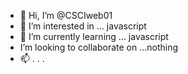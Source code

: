 - 👋 Hi, I’m @CSCIweb01
- 👀 I’m interested in ... javascript
- 🌱 I’m currently learning ... javascript
- I’m looking to collaborate on ...nothing
- 📫 . . . 

<!---
CSCIweb01/CSCIweb01 is a ✨ special ✨ repository because its `README.md` (this file) appears on your GitHub profile.
You can click the Preview link to take a look at your changes.
--->
